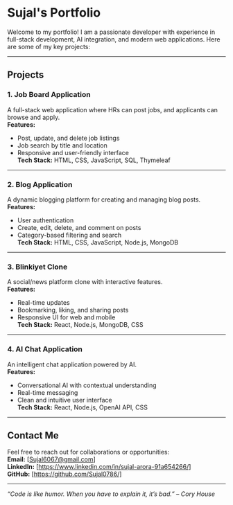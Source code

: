 # Sujal's Portfolio

Welcome to my portfolio! I am a passionate developer with experience in full-stack development, AI integration, and modern web applications. Here are some of my key projects:

---

## **Projects**

### 1. Job Board Application
A full-stack web application where HRs can post jobs, and applicants can browse and apply.  
**Features:**  
- Post, update, and delete job listings  
- Job search by title and location  
- Responsive and user-friendly interface  
**Tech Stack:** HTML, CSS, JavaScript, SQL, Thymeleaf

---

### 2. Blog Application
A dynamic blogging platform for creating and managing blog posts.  
**Features:**  
- User authentication  
- Create, edit, delete, and comment on posts  
- Category-based filtering and search  
**Tech Stack:** HTML, CSS, JavaScript, Node.js, MongoDB

---

### 3. Blinkiyet Clone
A social/news platform clone with interactive features.  
**Features:**  
- Real-time updates  
- Bookmarking, liking, and sharing posts  
- Responsive UI for web and mobile  
**Tech Stack:** React, Node.js, MongoDB, CSS

---

### 4. AI Chat Application
An intelligent chat application powered by AI.  
**Features:**  
- Conversational AI with contextual understanding  
- Real-time messaging  
- Clean and intuitive user interface  
**Tech Stack:** React, Node.js, OpenAI API, CSS

---

## **Contact Me**
Feel free to reach out for collaborations or opportunities:  
**Email:** [Sujal6067@gmail.com]  
**LinkedIn:** [https://www.linkedin.com/in/sujal-arora-91a654266/]  
**GitHub:** [https://github.com/Sujal0786/]  

---

*“Code is like humor. When you have to explain it, it’s bad.” – Cory House*
